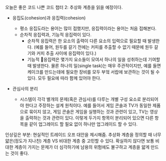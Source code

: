 오늘은 좋은 코드 나쁜 코드
챕터 2: 추상화 계층을 읽을 예정이다.

- 응집도(cohesion)과 응집력(cohesion)
  - 평소 응집도라는 용어는 많이 접했지만, 응집력이라는 용어는 처음 접해본다.
  - 순차적 응집력과, 기능적 응집력이 있다.
	- 순차적 응집력은 한 요소의 출력이 다른 요소의 입력으로 필요할 때 발생한다. (예를 들어, 원두를 갈기 전에는 커피를 추출할 수 없기 때문에 원두 갈기와 커피 추출 사이에 응집력이 있다.)
	- 기능적 응집력은 몇가지 요소들이 모여서 하나의 일을 성취하는데 기여할 때 발생한다. 물론 하나의 일(single task)는 매우 주관적이지만, 예를 들면 케이크를 만드는데에 필요한 장비를 모두 부엌 서랍에 보관하는 것이 될 수 있다. 모두 필요에 따라 함께 있어야 한다.


- 관심사의 분리
  - 시스템이 각각 별개의 문제(혹은 관심사)를 다루는 개별 구성 요소로 분리되어야 한다고 주장하는 설계 원칙이다. 예를 들어서 게임 콘솔과 TV가 동일한 제품으로 묶이지 않고, 게임 콘솔은 게임을 실행하는 것과 관련이 있고, TV는 영상을 출력하는 것과 관련이 있다. 이렇게 두가지 항목이 분리되어 있으면 다른 항목을 같이 업그레이드 할 필요 없이 하나만 업그레이드 할 수 있다.



인상깊은 부분: 현실적인 트레이드 오프 대안을 제시해줌. 추상화 계층을 정의할 때 너무 얇은(정도가 지나친) 계층 VS 비대한 계층 중 고민할 수 있다. 확실하지 않다면 보통 비대한 계층이 가지는 문제가 더 심각하기에 남용의 위험에도 불구하고 계층을 얇게 만드는 것이 좋다.

